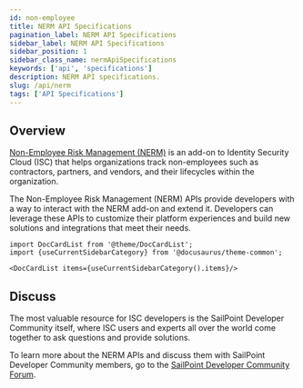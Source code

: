 ```yaml
---
id: non-employee
title: NERM API Specifications
pagination_label: NERM API Specifications
sidebar_label: NERM API Specifications
sidebar_position: 1
sidebar_class_name: nermApiSpecifications
keywords: ['api', 'specifications']
description: NERM API specifications. 
slug: /api/nerm
tags: ['API Specifications']
---
```


## Overview 

[Non-Employee Risk Management (NERM)](https://documentation.sailpoint.com/ne-admin/help/) is an add-on to Identity Security Cloud (ISC) that helps organizations track non-employees such as contractors, partners, and vendors, and their lifecycles within the organization. 

The Non-Employee Risk Management (NERM) APIs provide developers with a way to interact with the NERM add-on and extend it. Developers can leverage these APIs to customize their platform experiences and build new solutions and integrations that meet their needs. 

```mdx-code-block
import DocCardList from '@theme/DocCardList';
import {useCurrentSidebarCategory} from '@docusaurus/theme-common';

<DocCardList items={useCurrentSidebarCategory().items}/>
```

## Discuss 

The most valuable resource for ISC developers is the SailPoint Developer Community itself, where ISC users and experts all over the world come together to ask questions and provide solutions. 

To learn more about the NERM APIs and discuss them with SailPoint Developer Community members, go to the [SailPoint Developer Community Forum](https://developer.sailpoint.com/discuss/tag/nerm). 